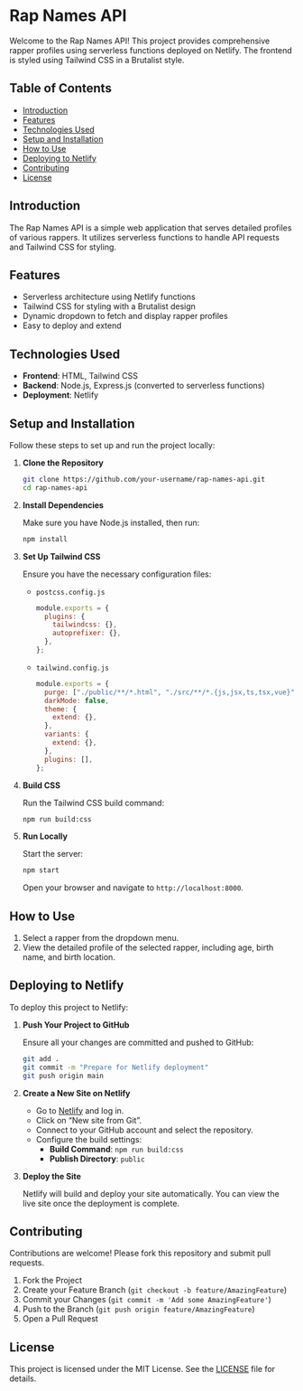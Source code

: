 # Rap Names API

Welcome to the Rap Names API! This project provides comprehensive rapper profiles using serverless functions deployed on Netlify. The frontend is styled using Tailwind CSS in a Brutalist style.

## Table of Contents

- [Introduction](#introduction)
- [Features](#features)
- [Technologies Used](#technologies-used)
- [Setup and Installation](#setup-and-installation)
- [How to Use](#how-to-use)
- [Deploying to Netlify](#deploying-to-netlify)
- [Contributing](#contributing)
- [License](#license)

## Introduction

The Rap Names API is a simple web application that serves detailed profiles of various rappers. It utilizes serverless functions to handle API requests and Tailwind CSS for styling.

## Features

- Serverless architecture using Netlify functions
- Tailwind CSS for styling with a Brutalist design
- Dynamic dropdown to fetch and display rapper profiles
- Easy to deploy and extend

## Technologies Used

- **Frontend**: HTML, Tailwind CSS
- **Backend**: Node.js, Express.js (converted to serverless functions)
- **Deployment**: Netlify

## Setup and Installation

Follow these steps to set up and run the project locally:

1. **Clone the Repository**

   ```sh
   git clone https://github.com/your-username/rap-names-api.git
   cd rap-names-api
   ```

2. **Install Dependencies**

   Make sure you have Node.js installed, then run:

   ```sh
   npm install
   ```

3. **Set Up Tailwind CSS**

   Ensure you have the necessary configuration files:

   - `postcss.config.js`

     ```javascript
     module.exports = {
       plugins: {
         tailwindcss: {},
         autoprefixer: {},
       },
     };
     ```

   - `tailwind.config.js`

     ```javascript
     module.exports = {
       purge: ["./public/**/*.html", "./src/**/*.{js,jsx,ts,tsx,vue}"],
       darkMode: false,
       theme: {
         extend: {},
       },
       variants: {
         extend: {},
       },
       plugins: [],
     };
     ```

4. **Build CSS**

   Run the Tailwind CSS build command:

   ```sh
   npm run build:css
   ```

5. **Run Locally**

   Start the server:

   ```sh
   npm start
   ```

   Open your browser and navigate to `http://localhost:8000`.

## How to Use

1. Select a rapper from the dropdown menu.
2. View the detailed profile of the selected rapper, including age, birth name, and birth location.

## Deploying to Netlify

To deploy this project to Netlify:

1. **Push Your Project to GitHub**

   Ensure all your changes are committed and pushed to GitHub:

   ```sh
   git add .
   git commit -m "Prepare for Netlify deployment"
   git push origin main
   ```

2. **Create a New Site on Netlify**

   - Go to [Netlify](https://www.netlify.com/) and log in.
   - Click on “New site from Git”.
   - Connect to your GitHub account and select the repository.
   - Configure the build settings:
     - **Build Command**: `npm run build:css`
     - **Publish Directory**: `public`

3. **Deploy the Site**

   Netlify will build and deploy your site automatically. You can view the live site once the deployment is complete.

## Contributing

Contributions are welcome! Please fork this repository and submit pull requests.

1. Fork the Project
2. Create your Feature Branch (`git checkout -b feature/AmazingFeature`)
3. Commit your Changes (`git commit -m 'Add some AmazingFeature'`)
4. Push to the Branch (`git push origin feature/AmazingFeature`)
5. Open a Pull Request

## License

This project is licensed under the MIT License. See the [LICENSE](LICENSE) file for details.
